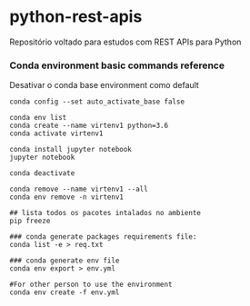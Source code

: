 # python-rest-apis
Repositório voltado para estudos com REST APIs para Python


### Conda environment basic commands reference

Desativar o conda base environment como default
```
conda config --set auto_activate_base false
```

```
conda env list
conda create --name virtenv1 python=3.6
conda activate virtenv1

conda install jupyter notebook
jupyter notebook

conda deactivate

conda remove --name virtenv1 --all
conda env remove -n virtenv1

## lista todos os pacotes intalados no ambiente
pip freeze

### conda generate packages requirements file:
conda list -e > req.txt

### conda generate env file
conda env export > env.yml

#For other person to use the environment
conda env create -f env.yml
```